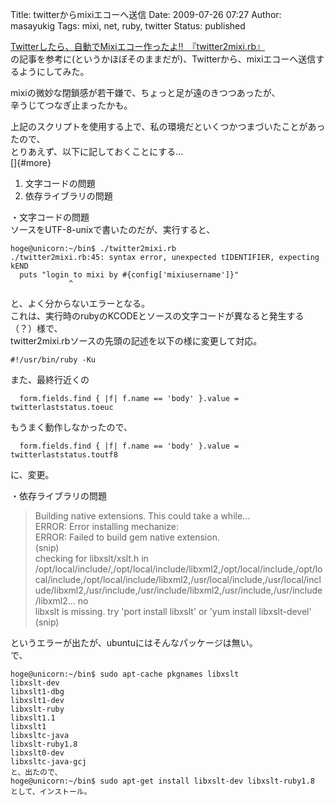 Title: twitterからmixiエコーへ送信
Date: 2009-07-26 07:27
Author: masayukig
Tags: mixi, net, ruby, twitter
Status: published

[Twitterしたら、自動でMixiエコー作ったよ!!　『twitter2mixi.rb』](http://cyberwave.jp/nashiki/2009/04/twitter%E3%81%97%E3%81%9F%E3%82%89%E3%80%81%E8%87%AA%E5%8B%95%E3%81%A7mixi%E3%82%A8%E3%82%B3%E3%83%BC%E4%BD%9C%E3%81%A3%E3%81%9F%E3%82%88%E3%80%80%E3%80%8Etwitter2mixirb%E3%80%8F/comment-page-1/)  
の記事を参考に(というかほぼそのままだが)、Twitterから、mixiエコーへ送信するようにしてみた。

mixiの微妙な閉鎖感が若干嫌で、ちょっと足が遠のきつつあったが、  
辛うじてつなぎ止まったかも。

上記のスクリプトを使用する上で、私の環境だといくつかつまづいたことがあったので、  
とりあえず、以下に記しておくことにする...  
[]{#more}

1.  文字コードの問題
2.  依存ライブラリの問題

・文字コードの問題  
ソースをUTF-8-unixで書いたのだが、実行すると、

    hoge@unicorn:~/bin$ ./twitter2mixi.rb
    ./twitter2mixi.rb:45: syntax error, unexpected tIDENTIFIER, expecting kEND
      puts "login to mixi by #{config['mixiusername']}"
                 ^

と、よく分からないエラーとなる。  
これは、実行時のrubyのKCODEとソースの文字コードが異なると発生する（？）様で、  
twitter2mixi.rbソースの先頭の記述を以下の様に変更して対応。

    #!/usr/bin/ruby -Ku

また、最終行近くの

      form.fields.find { |f| f.name == 'body' }.value = twitterlaststatus.toeuc

もうまく動作しなかったので、

      form.fields.find { |f| f.name == 'body' }.value = twitterlaststatus.toutf8

に、変更。

・依存ライブラリの問題  

> Building native extensions. This could take a while...  
> ERROR: Error installing mechanize:  
> ERROR: Failed to build gem native extension.  
> (snip)  
> checking for libxslt/xslt.h in
> /opt/local/include/,/opt/local/include/libxml2,/opt/local/include,/opt/local/include,/opt/local/include/libxml2,/usr/local/include,/usr/local/include/libxml2,/usr/include,/usr/include/libxml2,/usr/include,/usr/include/libxml2...
> no  
> libxslt is missing. try 'port install libxslt' or 'yum install
> libxslt-devel'  
> (snip)

というエラーが出たが、ubuntuにはそんなパッケージは無い。  
で、

    hoge@unicorn:~/bin$ sudo apt-cache pkgnames libxslt
    libxslt-dev
    libxslt1-dbg
    libxslt1-dev
    libxslt-ruby
    libxslt1.1
    libxslt1
    libxsltc-java
    libxslt-ruby1.8
    libxslt0-dev
    libxsltc-java-gcj
    と、出たので、
    hoge@unicorn:~/bin$ sudo apt-get install libxslt-dev libxslt-ruby1.8
    として、インストール。
